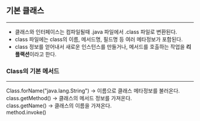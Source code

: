 ## 기본 클래스 
<hr>

- 클래스와 인터페이스는 컴파일될때 .java 파일에서 .class 파일로 변환된다.
- class 파일에는 class의 이름, 메서드명, 필드명 등 여러 메타정보가 포함된다.
- class 정보를 얻어내서 새로운 인스턴스를 만들거나, 메서드를 호출하는 작업을 **리플랙션**이라고 한다. 

### Class의 기본 메서드
<hr>

Class.forName("java.lang.String") -> 이름으로 클래스 메타정보를 불러온다.
<br>
class.getMethod() -> 클래스의 메서드 정보를 가져온다. 
<br>
class.getName() -> 클래스의 이름을 가져온다. 
<br>
method.invoke()